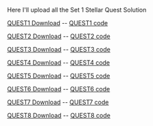 Here I'll upload all the Set 1 Stellar Quest Solution

[QUEST1 Download](https://mruggi.github.io/StellarQuestPythonSDK/SET1/QUEST1.py) --
[QUEST1 code](https://github.com/mRuggi/StellarQuestPythonSDK/blob/main/SET1/QUEST1.py)

[QUEST2 Download](https://mruggi.github.io/StellarQuestPythonSDK/SET1/QUEST2.py) --
[QUEST2 code](https://github.com/mRuggi/StellarQuestPythonSDK/blob/main/SET1/QUEST1.py)

[QUEST3 Download](https://mruggi.github.io/StellarQuestPythonSDK/SET1/QUEST3.py) --
[QUEST3 code](https://github.com/mRuggi/StellarQuestPythonSDK/blob/main/SET1/QUEST1.py)

[QUEST4 Download](https://mruggi.github.io/StellarQuestPythonSDK/SET1/QUEST4.py) --
[QUEST4 code](https://github.com/mRuggi/StellarQuestPythonSDK/blob/main/SET1/QUEST1.py)

[QUEST5 Download](https://mruggi.github.io/StellarQuestPythonSDK/SET1/QUEST5.py) --
[QUEST5 code](https://github.com/mRuggi/StellarQuestPythonSDK/blob/main/SET1/QUEST1.py)

[QUEST6 Download](https://mruggi.github.io/StellarQuestPythonSDK/SET1/QUEST6.py) --
[QUEST6 code](https://github.com/mRuggi/StellarQuestPythonSDK/blob/main/SET1/QUEST1.py)

[QUEST7 Download](https://mruggi.github.io/StellarQuestPythonSDK/SET1/QUEST7.py) --
[QUEST7 code](https://github.com/mRuggi/StellarQuestPythonSDK/blob/main/SET1/QUEST1.py)

[QUEST8 Download](https://mruggi.github.io/StellarQuestPythonSDK/SET1/QUEST8.py) --
[QUEST8 code](https://github.com/mRuggi/StellarQuestPythonSDK/blob/main/SET1/QUEST1.py)
